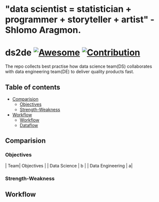 # "data scientist = statistician + programmer + storyteller + artist" - Shlomo Aragmon.

# ds2de [![Awesome](https://cdn.rawgit.com/sindresorhus/awesome/d7305f38d29fed78fa85652e3a63e154dd8e8829/media/badge.svg)](https://github.com/sindresorhus/awesome) [![Contribution](https://img.shields.io/badge/contributions-welcome-brightgreen.svg?style=flat)](https://github.com/liukelinlin/ds2de)
The repo collects best practise how data science team(DS) collaborates with data engineering team(DE) to deliver quality products fast.

## Table of contents

* [Comparision](#Comparison)
  * [Objectives](#Objectives)
  * [Strength-Weakness](#Strength-Weakness)
* [Workflow](#Workflow)
  * [Workflow](Workflow)
  * [Dataflow](Dataflow)

## Comparision

### Objectives

| Team| Objectives |
| Data Science | b |
| Data Engineering | a|

### Strength-Weakness

## Workflow
